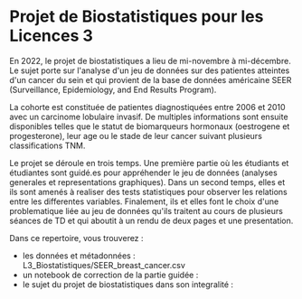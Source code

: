 # Projet de Biostatistiques pour les Licences 3 

En 2022, le projet de biostatistiques a lieu de mi-novembre à mi-décembre. Le sujet porte sur l'analyse d'un jeu de données sur des patientes atteintes d'un cancer du sein et qui provient de la base de données américaine SEER (Surveillance, Epidemiology, and End Results Program). 

La cohorte est constituée de patientes diagnostiquées entre 2006 et 2010 avec un carcinome lobulaire invasif. De multiples informations sont ensuite disponibles telles que le statut de biomarqueurs hormonaux (oestrogene et progesterone), leur age ou le stade de leur cancer suivant plusieurs classifications TNM. 

Le projet se déroule en trois temps. Une première partie où les étudiants et étudiantes sont guidé.es pour appréhender le jeu de données (analyses generales et representations graphiques). Dans un second temps, elles et ils sont amenés à realiser des tests statistiques pour observer les relations entre les differentes variables. Finalement, ils et elles font le choix d'une problematique liée au jeu de données qu'ils traitent au cours de plusieurs séances de TD et qui aboutit à un rendu de deux pages et une presentation. 

Dans ce repertoire, vous trouverez : 
  - les données et métadonnées : L3_Biostatistiques/SEER_breast_cancer.csv
  - un notebook de correction de la partie guidée : 
  - le sujet du projet de biostatistiques dans son integralité : 
